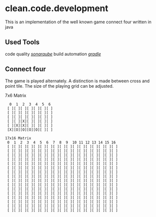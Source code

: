 # clean.code.development
This is an implementation of the well known game connect four written in java

## Used Tools
code quality [*sonarqube*](https://www.sonarqube.org)
build automation [*gradle*](https://gradle.org)

## Connect four
The game is played alternately.
A distinction is made between cross and point tile.
The size of the playing grid can be adjusted.

7x6 Matrix
```
  0  1  2  3  4  5  6 
 [ ][ ][ ][ ][ ][ ][ ]
 [ ][ ][ ][ ][ ][ ][ ]
 [ ][ ][ ][ ][ ][ ][ ]
 [ ][ ][X][ ][ ][ ][ ]
 [ ][X][X][ ][ ][ ][ ]
 [X][O][O][O][O][ ][ ]
```
```
17x16 Matrix
 0  1  2  3  4  5  6  7  8  9  10 11 12 13 14 15 16 
 [ ][ ][ ][ ][ ][ ][ ][ ][ ][ ][ ][ ][ ][ ][ ][ ][ ]
 [ ][ ][ ][ ][ ][ ][ ][ ][ ][ ][ ][ ][ ][ ][ ][ ][ ]
 [ ][ ][ ][ ][ ][ ][ ][ ][ ][ ][ ][ ][ ][ ][ ][ ][ ]
 [ ][ ][ ][ ][ ][ ][ ][ ][ ][ ][ ][ ][ ][ ][ ][ ][ ]
 [ ][ ][ ][ ][ ][ ][ ][ ][ ][ ][ ][ ][ ][ ][ ][ ][ ]
 [ ][ ][ ][ ][ ][ ][ ][ ][ ][ ][ ][ ][ ][ ][ ][ ][ ]
 [ ][ ][ ][ ][ ][ ][ ][ ][ ][ ][ ][ ][ ][ ][ ][ ][ ]
 [ ][ ][ ][ ][ ][ ][ ][ ][ ][ ][ ][ ][ ][ ][ ][ ][ ]
 [ ][ ][ ][ ][ ][ ][ ][ ][ ][ ][ ][ ][ ][ ][ ][ ][ ]
 [ ][ ][ ][ ][ ][ ][ ][ ][ ][ ][ ][ ][ ][ ][ ][ ][ ]
 [ ][ ][ ][ ][ ][ ][ ][ ][ ][ ][ ][ ][ ][ ][ ][ ][ ]
 [ ][ ][ ][ ][ ][ ][ ][ ][ ][ ][ ][ ][ ][ ][ ][ ][ ]
 [ ][ ][ ][ ][ ][ ][ ][ ][ ][ ][ ][ ][ ][ ][ ][ ][ ]
 [ ][ ][ ][ ][ ][ ][ ][ ][ ][ ][ ][ ][ ][ ][ ][ ][ ]
 [ ][ ][ ][ ][ ][ ][ ][ ][ ][ ][ ][ ][ ][ ][ ][ ][ ]
 [ ][ ][ ][ ][ ][ ][ ][ ][ ][ ][ ][ ][ ][ ][ ][ ][ ]
```
